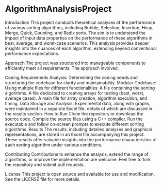 # AlgorithmAnalysisProject

Introduction
This project conducts theoretical analyses of the performance of various sorting algorithms, including Bubble, Selection, Insertion, Heap, Merge, Quick, Counting, and Radix sorts. The aim is to understand the impact of input data properties on the performance of these algorithms in best, average, and worst-case scenarios. This analysis provides deeper insights into the nuances of each algorithm, extending beyond conventional performance expectations.

Approach
The project was structured into manageable components to efficiently meet all requirements. The approach involved:

Coding Requirements Analysis: Determining the coding needs and structuring the codebase for clarity and maintainability.
Modular Codebase: Using multiple files for different functionalities:
A file containing the sorting algorithms.
A file dedicated to creating arrays for testing (best, worst, average cases).
A main file for array creation, algorithm execution, and timing.
Data Storage and Analysis: Experimental data, along with graphs, were maintained in a separate Excel file, details of which are discussed in the results section.
How to Run
Clone the repository or download the source code.
Compile the source files using a C++ compiler.
Run the executable and follow on-screen prompts to execute different sorting algorithms.
Results
The results, including detailed analyses and graphical representations, are stored in an Excel file accompanying this project. These results offer valuable insights into the performance characteristics of each sorting algorithm under various conditions.

Contributing
Contributions to enhance the analysis, extend the range of algorithms, or improve the implementation are welcome. Feel free to fork the repository and submit pull requests.

License
This project is open source and available for use and modification. See the LICENSE file for more details.

